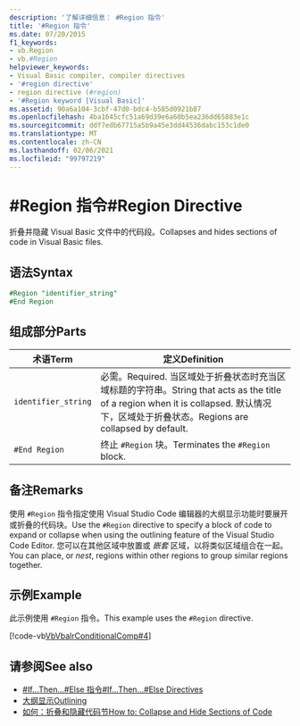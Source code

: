 ```yaml
---
description: '了解详细信息： #Region 指令'
title: '#Region 指令'
ms.date: 07/20/2015
f1_keywords:
- vb.Region
- vb.#Region
helpviewer_keywords:
- Visual Basic compiler, compiler directives
- '#region directive'
- region directive (#region)
- '#Region keyword [Visual Basic]'
ms.assetid: 90a6a104-3cbf-47d0-bdc4-b585d0921b87
ms.openlocfilehash: 4ba1645cfc51a69d39e6a60b5ea236dd65883e1c
ms.sourcegitcommit: ddf7edb67715a5b9a45e3dd44536dabc153c1de0
ms.translationtype: MT
ms.contentlocale: zh-CN
ms.lasthandoff: 02/06/2021
ms.locfileid: "99797219"
---
```

# <a name="region-directive"></a><span data-ttu-id="70136-103">#Region 指令</span><span class="sxs-lookup"><span data-stu-id="70136-103">#Region Directive</span></span>

<span data-ttu-id="70136-104">折叠并隐藏 Visual Basic 文件中的代码段。</span><span class="sxs-lookup"><span data-stu-id="70136-104">Collapses and hides sections of code in Visual Basic files.</span></span>  
  
## <a name="syntax"></a><span data-ttu-id="70136-105">语法</span><span class="sxs-lookup"><span data-stu-id="70136-105">Syntax</span></span>  

```vb
#Region "identifier_string"  
#End Region  
```  
  
## <a name="parts"></a><span data-ttu-id="70136-106">组成部分</span><span class="sxs-lookup"><span data-stu-id="70136-106">Parts</span></span>  
  
|<span data-ttu-id="70136-107">术语</span><span class="sxs-lookup"><span data-stu-id="70136-107">Term</span></span>|<span data-ttu-id="70136-108">定义</span><span class="sxs-lookup"><span data-stu-id="70136-108">Definition</span></span>|  
|---|---|  
|`identifier_string`|<span data-ttu-id="70136-109">必需。</span><span class="sxs-lookup"><span data-stu-id="70136-109">Required.</span></span> <span data-ttu-id="70136-110">当区域处于折叠状态时充当区域标题的字符串。</span><span class="sxs-lookup"><span data-stu-id="70136-110">String that acts as the title of a region when it is collapsed.</span></span> <span data-ttu-id="70136-111">默认情况下，区域处于折叠状态。</span><span class="sxs-lookup"><span data-stu-id="70136-111">Regions are collapsed by default.</span></span>|  
|`#End Region`|<span data-ttu-id="70136-112">终止 `#Region` 块。</span><span class="sxs-lookup"><span data-stu-id="70136-112">Terminates the `#Region` block.</span></span>|  
  
## <a name="remarks"></a><span data-ttu-id="70136-113">备注</span><span class="sxs-lookup"><span data-stu-id="70136-113">Remarks</span></span>  

 <span data-ttu-id="70136-114">使用 `#Region` 指令指定使用 Visual Studio Code 编辑器的大纲显示功能时要展开或折叠的代码块。</span><span class="sxs-lookup"><span data-stu-id="70136-114">Use the `#Region` directive to specify a block of code to expand or collapse when using the outlining feature of the Visual Studio Code Editor.</span></span> <span data-ttu-id="70136-115">您可以在其他区域中放置或 *嵌套* 区域，以将类似区域组合在一起。</span><span class="sxs-lookup"><span data-stu-id="70136-115">You can place, or *nest*, regions within other regions to group similar regions together.</span></span>  
  
## <a name="example"></a><span data-ttu-id="70136-116">示例</span><span class="sxs-lookup"><span data-stu-id="70136-116">Example</span></span>  

 <span data-ttu-id="70136-117">此示例使用 `#Region` 指令。</span><span class="sxs-lookup"><span data-stu-id="70136-117">This example uses the `#Region` directive.</span></span>  
  
 [!code-vb[VbVbalrConditionalComp#4](~/samples/snippets/visualbasic/VS_Snippets_VBCSharp/VbVbalrConditionalComp/VB/Class1.vb#4)]  
  
## <a name="see-also"></a><span data-ttu-id="70136-118">请参阅</span><span class="sxs-lookup"><span data-stu-id="70136-118">See also</span></span>

- [<span data-ttu-id="70136-119">#If...Then...#Else 指令</span><span class="sxs-lookup"><span data-stu-id="70136-119">#If...Then...#Else Directives</span></span>](if-then-else-directives.md)
- [<span data-ttu-id="70136-120">大纲显示</span><span class="sxs-lookup"><span data-stu-id="70136-120">Outlining</span></span>](/visualstudio/ide/outlining)
- [<span data-ttu-id="70136-121">如何：折叠和隐藏代码节</span><span class="sxs-lookup"><span data-stu-id="70136-121">How to: Collapse and Hide Sections of Code</span></span>](../../programming-guide/program-structure/how-to-collapse-and-hide-sections-of-code.md)
